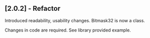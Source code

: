 ## [2.0.2] - Refactor

Introduced readability, usability changes. Bitmask32 is now a class.

Changes in code are required. See library provided example.